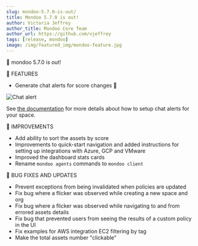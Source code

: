 ```yaml
---
slug: mondoo-5.7.0-is-out/
title: Mondoo 5.7.0 is out!
author: Victoria Jeffrey
author_title: Mondoo Core Team
author_url: https://github.com/vjeffrey
tags: [release, mondoo]
image: /img/featured_img/mondoo-feature.jpg
---
```


🥳 mondoo 5.7.0 is out!

🎉 FEATURES

- Generate chat alerts for score changes 🎉

![Chat alert](/img/releases/2021-10-04-mondoo-5.7.0-is-out/chat_alert.png)

See [the documentation](/platform/maintain/alerting/webhook/) for more details about how to setup chat alerts for your space.

🧹 IMPROVEMENTS

- Add ability to sort the assets by score
- Improvements to quick-start navigation and added instructions for setting up integrations with Azure, GCP and VMware
- Improved the dashboard stats cards
- Rename `mondoo agents` commands to `mondoo client`

🐛 BUG FIXES AND UPDATES

- Prevent exceptions from being invalidated when policies are updated
- Fix bug where a flicker was observed while creating a new space and org
- Fix bug where a flicker was observed while navigating to and from errored assets details
- Fix bug that prevented users from seeing the results of a custom policy in the UI
- Fix examples for AWS integration EC2 filtering by tag
- Make the total assets number "clickable"
